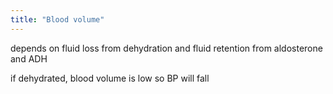 ```yaml
---
title: "Blood volume"
---
```

depends on fluid loss from dehydration and fluid retention from aldosterone and ADH

if dehydrated, blood volume is low so BP will fall

